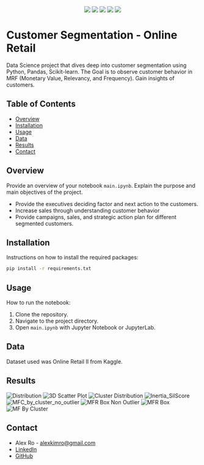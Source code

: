 <div align="center"> 
  <img src="https://img.shields.io/badge/Python-3776AB?style=for-the-badge&logo=python&logoColor=white" />
  <img src="https://img.shields.io/badge/Pandas-150458?style=for-the-badge&logo=pandas&logoColor=white" />
  <img src="https://img.shields.io/badge/Scikit--learn-F7931E?style=for-the-badge&logo=scikit-learn&logoColor=white" />
  <img src="https://img.shields.io/badge/Matplotlib-315BA1?style=for-the-badge&logo=matplotlib&logoColor=white" />
  <img src="https://img.shields.io/badge/Seaborn-4C60B5?style=for-the-badge&logo=seaborn&logoColor=white" />
</div>

# Customer Segmentation - Online Retail

Data Science project that dives deep into customer segmentation using Python, Pandas, Scikit-learn.
The Goal is to observe customer behavior in MRF (Monetary Value, Relevancy, and Frequency). Gain insights of customers.

  ## Table of Contents
  - [Overview](#overview)
  - [Installation](#installation)
  - [Usage](#usage)
  - [Data](#data)
  - [Results](#results)
  - [Contact](#license)

## Overview

Provide an overview of your notebook `main.ipynb`. Explain the purpose and main objectives of the project.
- Provide the executives deciding factor and next action to the customers. 
- Increase sales through understanding customer behavior
- Provide campaigns, sales, and strategic action plan for different segmented customers.

## Installation

Instructions on how to install the required packages:

```bash
pip install -r requirements.txt
```

## Usage

How to run the notebook:

1. Clone the repository.
2. Navigate to the project directory.
3. Open `main.ipynb` with Jupyter Notebook or JupyterLab.

## Data

Dataset used was Online Retail II from Kaggle.

## Results

![Distribution](images/disribution.png)
![3D Scatter Plot](images/3D_scatter.png)
![Cluster Distribution](images/cluster_dist_avg_Feat_vals.png)
![Inertia_SilScore](images/inertia_silscore.png)
![MFC_by_cluster_no_outlier](images/MFC_by_cluter_no_outlier.png)
![MFR Box Non Outlier](images/MFR_box_non_out.png)
![MFR Box](images/MFR_box.png)
![MF By Cluster](images/MFR_by_cluster.png)


## Contact

- Alex Ro - [alexkimro@gmail.com](mailto:alexkimro@gmail.com)
- [LinkedIn](https://www.linkedin.com/in/alexkimro)
- [GitHub](https://github.com/alexkimrow)